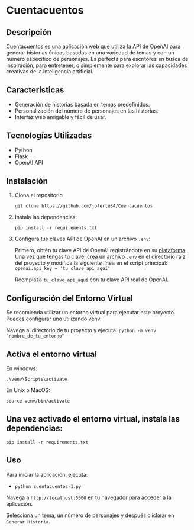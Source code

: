 # Cuentacuentos

## Descripción
Cuentacuentos es una aplicación web que utiliza la API de OpenAI para generar historias únicas basadas en una variedad de temas y con un número específico de personajes. Es perfecta para escritores en busca de inspiración, para entretener, o simplemente para explorar las capacidades creativas de la inteligencia artificial.

## Características
- Generación de historias basada en temas predefinidos.
- Personalización del número de personajes en las historias.
- Interfaz web amigable y fácil de usar.

## Tecnologías Utilizadas
- Python
- Flask
- OpenAI API

## Instalación

1. Clona el repositorio

     `git clone https://github.com/joferte84/Cuentacuentos`

2. Instala las dependencias:

      `pip install -r requirements.txt`

3. Configura tus claves API de OpenAI en un archivo `.env`:

      Primero, obtén tu clave API de OpenAI registrándote en su [plataforma](https://openai.com/api/). Una vez que tengas tu clave, crea un archivo `.env` en el directorio raíz del proyecto y modifica la siguiente línea en el script principal:
      `openai.api_key = 'tu_clave_api_aquí'`

    Reemplaza `tu_clave_api_aquí` con tu clave API real de OpenAI.

## Configuración del Entorno Virtual

Se recomienda utilizar un entorno virtual para ejecutar este proyecto. Puedes configurar uno utilizando venv.

Navega al directorio de tu proyecto y ejecuta:
`python -m venv "nombre_de_tu_entorno"`

## Activa el entorno virtual

En windows:

`.\venv\Scripts\activate`

En Unix o MacOS:

`source venv/bin/activate`

## Una vez activado el entorno virtual, instala las dependencias:

`pip install -r requirements.txt`

## Uso
Para iniciar la aplicación, ejecuta:

  - `python cuentacuentos-1.py`

Navega a `http://localhost:5000` en tu navegador para acceder a la aplicación.

Selecciona un tema, un número de personajes y después clickear en `Generar Historia`.
